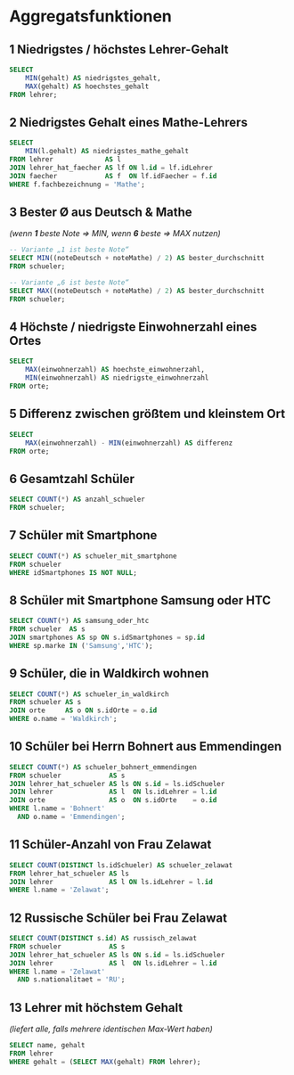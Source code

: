 # Aggregatsfunktionen

## 1 Niedrigstes / höchstes Lehrer-Gehalt
```sql
SELECT 
    MIN(gehalt) AS niedrigstes_gehalt,
    MAX(gehalt) AS hoechstes_gehalt
FROM lehrer;
```

## 2 Niedrigstes Gehalt eines Mathe-Lehrers
```sql
SELECT 
    MIN(l.gehalt) AS niedrigstes_mathe_gehalt
FROM lehrer             AS l
JOIN lehrer_hat_faecher AS lf ON l.id = lf.idLehrer
JOIN faecher            AS f  ON lf.idFaecher = f.id
WHERE f.fachbezeichnung = 'Mathe';
```

## 3 Bester Ø aus Deutsch & Mathe  
*(wenn **1** beste Note ⇒ MIN, wenn **6** beste ⇒ MAX nutzen)*
```sql
-- Variante „1 ist beste Note“
SELECT MIN((noteDeutsch + noteMathe) / 2) AS bester_durchschnitt
FROM schueler;

-- Variante „6 ist beste Note“
SELECT MAX((noteDeutsch + noteMathe) / 2) AS bester_durchschnitt
FROM schueler;
```

## 4 Höchste / niedrigste Einwohnerzahl eines Ortes
```sql
SELECT
    MAX(einwohnerzahl) AS hoechste_einwohnerzahl,
    MIN(einwohnerzahl) AS niedrigste_einwohnerzahl
FROM orte;
```

## 5 Differenz zwischen größtem und kleinstem Ort
```sql
SELECT
    MAX(einwohnerzahl) - MIN(einwohnerzahl) AS differenz
FROM orte;
```

## 6 Gesamtzahl Schüler
```sql
SELECT COUNT(*) AS anzahl_schueler
FROM schueler;
```

## 7 Schüler **mit** Smartphone
```sql
SELECT COUNT(*) AS schueler_mit_smartphone
FROM schueler
WHERE idSmartphones IS NOT NULL;
```

## 8 Schüler mit Smartphone **Samsung** oder **HTC**
```sql
SELECT COUNT(*) AS samsung_oder_htc
FROM schueler  AS s
JOIN smartphones AS sp ON s.idSmartphones = sp.id
WHERE sp.marke IN ('Samsung','HTC');
```

## 9 Schüler, die in **Waldkirch** wohnen
```sql
SELECT COUNT(*) AS schueler_in_waldkirch
FROM schueler AS s
JOIN orte     AS o ON s.idOrte = o.id
WHERE o.name = 'Waldkirch';
```

## 10 Schüler bei **Herrn Bohnert** aus **Emmendingen**
```sql
SELECT COUNT(*) AS schueler_bohnert_emmendingen
FROM schueler            AS s
JOIN lehrer_hat_schueler AS ls ON s.id = ls.idSchueler
JOIN lehrer              AS l  ON ls.idLehrer = l.id
JOIN orte                AS o  ON s.idOrte    = o.id
WHERE l.name = 'Bohnert'
  AND o.name = 'Emmendingen';
```

## 11 Schüler-Anzahl von **Frau Zelawat**
```sql
SELECT COUNT(DISTINCT ls.idSchueler) AS schueler_zelawat
FROM lehrer_hat_schueler AS ls
JOIN lehrer              AS l ON ls.idLehrer = l.id
WHERE l.name = 'Zelawat';
```

## 12 Russische Schüler bei Frau Zelawat
```sql
SELECT COUNT(DISTINCT s.id) AS russisch_zelawat
FROM schueler            AS s
JOIN lehrer_hat_schueler AS ls ON s.id = ls.idSchueler
JOIN lehrer              AS l  ON ls.idLehrer = l.id
WHERE l.name = 'Zelawat'
  AND s.nationalitaet = 'RU';
```

## 13 Lehrer mit höchstem Gehalt  
*(liefert alle, falls mehrere identischen Max-Wert haben)*
```sql
SELECT name, gehalt
FROM lehrer
WHERE gehalt = (SELECT MAX(gehalt) FROM lehrer);
```
